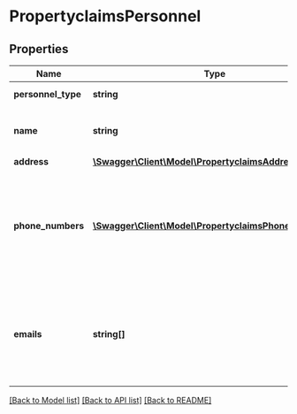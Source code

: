 # PropertyclaimsPersonnel

## Properties
Name | Type | Description | Notes
------------ | ------------- | ------------- | -------------
**personnel_type** | **string** | The type of contact | [optional] 
**name** | **string** | The personell contact name | [optional] 
**address** | [**\Swagger\Client\Model\PropertyclaimsAddress**](PropertyclaimsAddress.md) |  | [optional] 
**phone_numbers** | [**\Swagger\Client\Model\PropertyclaimsPhoneNumbers[]**](PropertyclaimsPhoneNumbers.md) | Phone numbers for the contact. The preferred phone number is the first in the list. | [optional] 
**emails** | **string[]** | Email addresses for the contact. The preferred address is the first in the list. | [optional] 

[[Back to Model list]](../README.md#documentation-for-models) [[Back to API list]](../README.md#documentation-for-api-endpoints) [[Back to README]](../README.md)


